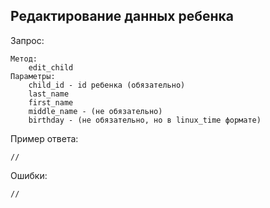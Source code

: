 ## Редактирование данных ребенка

Запрос:

    Метод: 
        edit_child
    Параметры:
        child_id - id ребенка (обязательно)
        last_name
        first_name
        middle_name - (не обязательно)
        birthday - (не обязательно, но в linux_time формате)

Пример ответа:

    //

Ошибки:

    //
